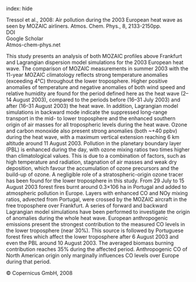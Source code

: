 index: hide

<div class="Citation">

  <div class="Citation-body">
    <div class="Citation-text">Tressol et al., 2008: Air pollution during the 2003 European heat wave as seen by MOZAIC airliners. <span class="Article-journal">Atmos. Chem. Phys., </span><span class="Article-volume">8, </span>2133-2150pp.</div>
    <div class="Citation-links">
      <div class="CitationLink" data-href="https://doi.org/10.5194/acp-8-2133-2008">
        <div class="CitationLink-icon CitationLink-Doi"></div>
        <div class="CitationLink-text">DOI</div>
      </div>
      <div class="CitationLink" data-href="https://scholar.google.com/scholar?q=10.5194/acp-8-2133-2008">
        <div class="CitationLink-icon CitationLink-Scholar"></div>
        <div class="CitationLink-text">Google Scholar</div>
      </div>
      <div class="CitationLink" data-href="http://www.atmos-chem-phys.net/8/2133/2008/acp-8-2133-2008.pdf">
        <div class="CitationLink-icon CitationLink-Publisher"></div>
        <div class="CitationLink-text">Atmos-chem-phys.net</div>
      </div>
    </div>
  </div>
</div>

This study presents an analysis of both MOZAIC profiles above Frankfurt and Lagrangian dispersion model simulations for the 2003 European heat wave. The comparison of MOZAIC measurements in summer 2003 with the 11-year MOZAIC climatology reflects strong temperature anomalies (exceeding 4°C) throughout the lower troposphere. Higher positive anomalies of temperature and negative anomalies of both wind speed and relative humidity are found for the period defined here as the heat wave (2–14 August 2003), compared to the periods before (16–31 July 2003) and after (16–31 August 2003) the heat wave. In addition, Lagrangian model simulations in backward mode indicate the suppressed long-range transport in the mid- to lower troposphere and the enhanced southern origin of air masses for all tropospheric levels during the heat wave. Ozone and carbon monoxide also present strong anomalies (both ~+40 ppbv) during the heat wave, with a maximum vertical extension reaching 6 km altitude around 11 August 2003. Pollution in the planetary boundary layer (PBL) is enhanced during the day, with ozone mixing ratios two times higher than climatological values. This is due to a combination of factors, such as high temperature and radiation, stagnation of air masses and weak dry deposition, which favour the accumulation of ozone precursors and the build-up of ozone. A negligible role of a stratospheric-origin ozone tracer has been found for the lower troposphere in this study. From 29 July to 15 August 2003 forest fires burnt around 0.3×106 ha in Portugal and added to atmospheric pollution in Europe. Layers with enhanced CO and NOy mixing ratios, advected from Portugal, were crossed by the MOZAIC aircraft in the free troposphere over Frankfurt. A series of forward and backward Lagrangian model simulations have been performed to investigate the origin of anomalies during the whole heat wave. European anthropogenic emissions present the strongest contribution to the measured CO levels in the lower troposphere (near 30%). This source is followed by Portuguese forest fires which affect the lower troposphere after 6 August 2003 and even the PBL around 10 August 2003. The averaged biomass burning contribution reaches 35% during the affected period. Anthropogenic CO of North American origin only marginally influences CO levels over Europe during that period.

<div class="Citation-copy">
&copy; Copernicus GmbH, 2008
</div>